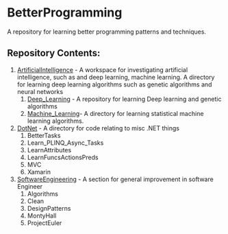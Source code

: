 # BetterProgramming
A repository for learning better programming patterns and techniques.

## Repository Contents:
1. [ArtificialIntelligence](ArtificialIntelligence) - A workspace for investigating artificial intelligence, such as and deep learning, machine learning. A directory for learning deep learning algorithms such as genetic algorithms and neural networks
    1. [Deep_Learning](ArtificialIntelligence/Deep_Learning) - A repository for learning Deep learning and genetic algorithms
    2. [Machine_Learning](ArtificialIntelligence/Machine_Learning)- A directory for learning statistical machine learning algorithms.
2. [DotNet](DotNet) - A directory for code relating to misc .NET things
    1. BetterTasks
    2. Learn_PLINQ_Async_Tasks
    3. LearnAttributes
    4. LearnFuncsActionsPreds
    5. MVC
    6. Xamarin
3. [SoftwareEngineering](SoftwareEngineering) - A section for general improvement in software Engineer
    1. Algorithms
    2. Clean
    3. DesignPatterns
    4. MontyHall
    5. ProjectEuler
